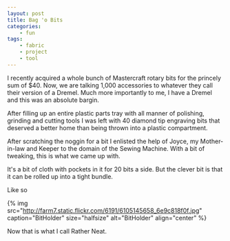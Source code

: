 ```yaml
---
layout: post
title: Bag 'o Bits
categories:
    - fun
tags:
    - fabric
    - project
    - tool
---
```


I recently acquired a whole bunch of Mastercraft rotary bits for the princely sum of $40. Now, we are talking 1,000 accessories to whatever they call their version of a Dremel. Much more importantly to me, I have a Dremel and this was an absolute bargin.

After filling up an entire plastic parts tray with all manner of polishing, grinding and cutting tools I was left with 40 diamond tip engraving bits that deserved a better home than being thrown into a plastic compartment.

After scratching the noggin for a bit I enlisted the help of Joyce, my Mother-in-law and Keeper to the domain of the Sewing Machine. With a bit of tweaking, this is what we came up with.

It's a bit of cloth with pockets in it for 20 bits a side. But the clever bit is that it can be rolled up into a tight bundle.

Like so

{% img src="http://farm7.static.flickr.com/6191/6105145658_6e9c818f0f.jpg" caption="BitHolder" size="halfsize" alt="BitHolder" align="center" %}

Now that is what I call Rather Neat.